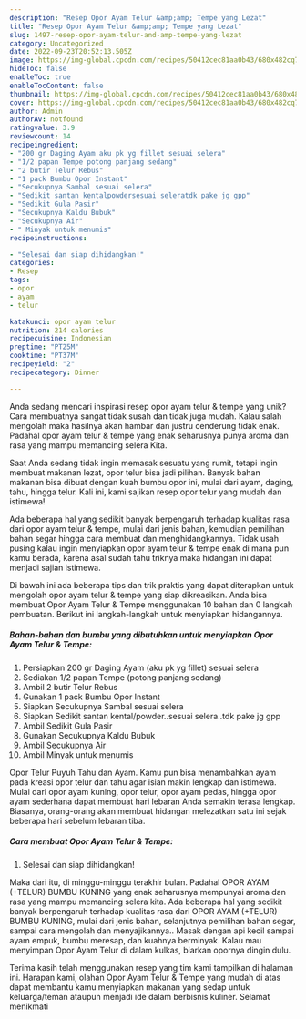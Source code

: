 ```yaml
---
description: "Resep Opor Ayam Telur &amp;amp; Tempe yang Lezat"
title: "Resep Opor Ayam Telur &amp;amp; Tempe yang Lezat"
slug: 1497-resep-opor-ayam-telur-and-amp-tempe-yang-lezat
category: Uncategorized
date: 2022-09-23T20:52:13.505Z
image: https://img-global.cpcdn.com/recipes/50412cec81aa0b43/680x482cq70/opor-ayam-telur-tempe-foto-resep-utama.jpg
hideToc: false
enableToc: true
enableTocContent: false
thumbnail: https://img-global.cpcdn.com/recipes/50412cec81aa0b43/680x482cq70/opor-ayam-telur-tempe-foto-resep-utama.jpg
cover: https://img-global.cpcdn.com/recipes/50412cec81aa0b43/680x482cq70/opor-ayam-telur-tempe-foto-resep-utama.jpg
author: Admin
authorAv: notfound
ratingvalue: 3.9
reviewcount: 14
recipeingredient:
- "200 gr Daging Ayam aku pk yg fillet sesuai selera"
- "1/2 papan Tempe potong panjang sedang"
- "2 butir Telur Rebus"
- "1 pack Bumbu Opor Instant"
- "Secukupnya Sambal sesuai selera"
- "Sedikit santan kentalpowdersesuai seleratdk pake jg gpp"
- "Sedikit Gula Pasir"
- "Secukupnya Kaldu Bubuk"
- "Secukupnya Air"
- " Minyak untuk menumis"
recipeinstructions:

- "Selesai dan siap dihidangkan!"
categories:
- Resep
tags:
- opor
- ayam
- telur

katakunci: opor ayam telur 
nutrition: 214 calories
recipecuisine: Indonesian
preptime: "PT25M"
cooktime: "PT37M"
recipeyield: "2"
recipecategory: Dinner

---
```





Anda sedang mencari inspirasi resep opor ayam telur &amp; tempe yang unik? Cara membuatnya sangat tidak susah dan tidak juga mudah. Kalau salah mengolah maka hasilnya akan hambar dan justru cenderung tidak enak. Padahal opor ayam telur &amp; tempe yang enak seharusnya punya aroma dan rasa yang mampu memancing selera Kita.





Saat Anda sedang tidak ingin memasak sesuatu yang rumit, tetapi ingin membuat makanan lezat, opor telur bisa jadi pilihan. Banyak bahan makanan bisa dibuat dengan kuah bumbu opor ini, mulai dari ayam, daging, tahu, hingga telur. Kali ini, kami sajikan resep opor telur yang mudah dan istimewa!

Ada beberapa hal yang sedikit banyak berpengaruh terhadap kualitas rasa dari opor ayam telur &amp; tempe, mulai dari jenis bahan, kemudian pemilihan bahan segar hingga cara membuat dan menghidangkannya. Tidak usah pusing kalau ingin menyiapkan opor ayam telur &amp; tempe enak di mana pun kamu berada, karena asal sudah tahu triknya maka hidangan ini dapat menjadi sajian istimewa.






Di bawah ini ada beberapa tips dan trik praktis yang dapat diterapkan untuk mengolah opor ayam telur &amp; tempe yang siap dikreasikan. Anda bisa membuat Opor Ayam Telur &amp; Tempe menggunakan 10 bahan dan 0 langkah pembuatan. Berikut ini langkah-langkah untuk menyiapkan hidangannya.

<!--inarticleads1-->

##### Bahan-bahan dan bumbu yang dibutuhkan untuk menyiapkan Opor Ayam Telur &amp; Tempe:

1. Persiapkan 200 gr Daging Ayam (aku pk yg fillet) sesuai selera
1. Sediakan 1/2 papan Tempe (potong panjang sedang)
1. Ambil 2 butir Telur Rebus
1. Gunakan 1 pack Bumbu Opor Instant
1. Siapkan Secukupnya Sambal sesuai selera
1. Siapkan Sedikit santan kental/powder..sesuai selera..tdk pake jg gpp
1. Ambil Sedikit Gula Pasir
1. Gunakan Secukupnya Kaldu Bubuk
1. Ambil Secukupnya Air
1. Ambil  Minyak untuk menumis


Opor Telur Puyuh Tahu dan Ayam. Kamu pun bisa menambahkan ayam pada kreasi opor telur dan tahu agar isian makin lengkap dan istimewa. Mulai dari opor ayam kuning, opor telur, opor ayam pedas, hingga opor ayam sederhana dapat membuat hari lebaran Anda semakin terasa lengkap. Biasanya, orang-orang akan membuat hidangan melezatkan satu ini sejak beberapa hari sebelum lebaran tiba. 

<!--inarticleads2-->

##### Cara membuat Opor Ayam Telur &amp; Tempe:


1. Selesai dan siap dihidangkan!

Maka dari itu, di minggu-minggu terakhir bulan. Padahal OPOR AYAM (+TELUR) BUMBU KUNING yang enak seharusnya mempunyai aroma dan rasa yang mampu memancing selera kita. Ada beberapa hal yang sedikit banyak berpengaruh terhadap kualitas rasa dari OPOR AYAM (+TELUR) BUMBU KUNING, mulai dari jenis bahan, selanjutnya pemilihan bahan segar, sampai cara mengolah dan menyajikannya.. Masak dengan api kecil sampai ayam empuk, bumbu meresap, dan kuahnya berminyak. Kalau mau menyimpan Opor Ayam Telur di dalam kulkas, biarkan opornya dingin dulu. 

Terima kasih telah menggunakan resep yang tim kami tampilkan di halaman ini. Harapan kami, olahan Opor Ayam Telur &amp; Tempe yang mudah di atas dapat membantu kamu menyiapkan makanan yang sedap untuk keluarga/teman ataupun menjadi ide dalam berbisnis kuliner. Selamat menikmati

